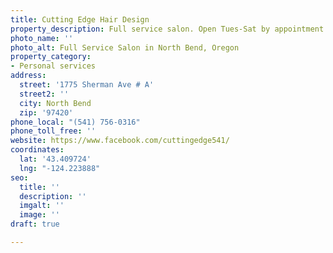 ```yaml
---
title: Cutting Edge Hair Design
property_description: Full service salon. Open Tues-Sat by appointment.
photo_name: ''
photo_alt: Full Service Salon in North Bend, Oregon
property_category:
- Personal services
address:
  street: '1775 Sherman Ave # A'
  street2: ''
  city: North Bend
  zip: '97420'
phone_local: "(541) 756-0316"
phone_toll_free: ''
website: https://www.facebook.com/cuttingedge541/
coordinates:
  lat: '43.409724'
  lng: "-124.223888"
seo:
  title: ''
  description: ''
  imgalt: ''
  image: ''
draft: true

---
```

